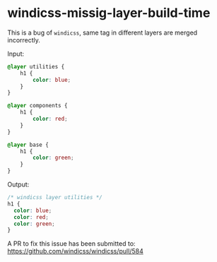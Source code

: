 # windicss-missig-layer-build-time

This is a bug of `windicss`, same tag in different layers are merged incorrectly.

Input:

```css
@layer utilities {
    h1 {
        color: blue;
    }
}

@layer components {
    h1 {
        color: red;
    }
}

@layer base {
    h1 {
        color: green;
    }
}

```

Output:

```css
/* windicss layer utilities */
h1 {
  color: blue;
  color: red;
  color: green;
}
```

A PR to fix this issue has been submitted to: https://github.com/windicss/windicss/pull/584
